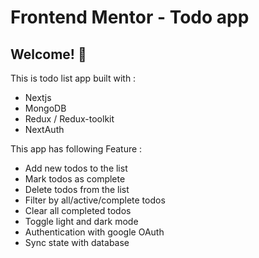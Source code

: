 # Frontend Mentor - Todo app

## Welcome! 👋
This is todo list app built with :
- Nextjs
- MongoDB
- Redux / Redux-toolkit
- NextAuth

This app has following Feature : 
- Add new todos to the list
- Mark todos as complete
- Delete todos from the list
- Filter by all/active/complete todos
- Clear all completed todos
- Toggle light and dark mode
- Authentication with google OAuth
- Sync state with database

